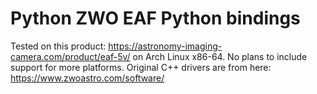 # Python ZWO EAF Python bindings

Tested on this product: https://astronomy-imaging-camera.com/product/eaf-5v/
on Arch Linux x86-64. No plans to include support for more platforms. Original C++ drivers are from here: https://www.zwoastro.com/software/